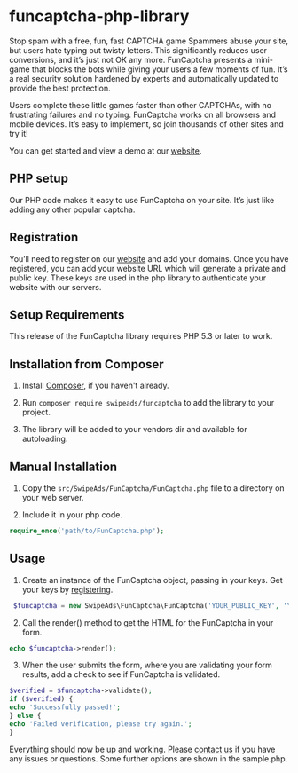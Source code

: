 funcaptcha-php-library
======================

Stop spam with a free, fun, fast CAPTCHA game
Spammers abuse your site, but users hate typing out twisty letters. This significantly reduces user conversions, and it’s just not OK any more. FunCaptcha presents a mini-game that blocks the bots while giving your users a few moments of fun. It’s a real security solution hardened by experts and automatically updated to provide the best protection.

Users complete these little games faster than other CAPTCHAs, with no frustrating failures and no typing. FunCaptcha works on all browsers and mobile devices. It’s easy to implement, so join thousands of other sites and try it!

You can get started and view a demo at our [website](https://www.funcaptcha.co).

## PHP setup
Our PHP code makes it easy to use FunCaptcha on your site. It’s just like adding any other popular captcha.

## Registration
You’ll need to register on our [website](https://www.funcaptcha.co) and add your domains.  Once you have registered, you can add your website URL which will generate a private and public key. These keys are used in the php library to authenticate your website with our servers.

## Setup Requirements

This release of the FunCaptcha library requires PHP 5.3 or later to work.

## Installation from Composer

1. Install [Composer](https://getcomposer.org/), if you haven't already.

2. Run `composer require swipeads/funcaptcha` to add the library to your project.

3. The library will be added to your vendors dir and available for autoloading.

## Manual Installation

1. Copy the `src/SwipeAds/FunCaptcha/FunCaptcha.php` file to a directory on your web server.

2. Include it in your php code.

  ```php
require_once('path/to/FunCaptcha.php');
```

## Usage

1. Create an instance of the FunCaptcha object, passing in your keys. Get your keys by [registering](https://www.funcaptcha.co/register/).

  ```php
   $funcaptcha = new SwipeAds\FunCaptcha\FunCaptcha('YOUR_PUBLIC_KEY', 'YOUR_PRIVATE_KEY');
  ```

2. Call the render() method to get the HTML for the FunCaptcha in your form.

  ```php
  echo $funcaptcha->render();
  ```

3. When the user submits the form, where you are validating your form results, add a check to see if FunCaptcha is validated.

  ```php
$verified = $funcaptcha->validate();
if ($verified) {
echo 'Successfully passed!';
} else {
echo 'Failed verification, please try again.';
}
```

Everything should now be up and working. Please [contact us](https://www.funcaptcha.co/contact-us/) if you have any issues or questions. Some further options are shown in the sample.php.


